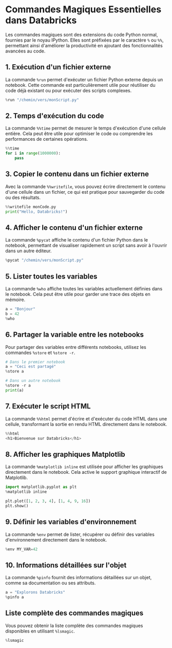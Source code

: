 # Commandes Magiques Essentielles dans Databricks

Les commandes magiques sont des extensions du code Python normal, fournies par le noyau IPython. Elles sont préfixées par le caractère `%` ou `%%`, permettant ainsi d'améliorer la productivité en ajoutant des fonctionnalités avancées au code.

## 1. Exécution d'un fichier externe

La commande `%run` permet d'exécuter un fichier Python externe depuis un notebook. Cette commande est particulièrement utile pour réutiliser du code déjà existant ou pour exécuter des scripts complexes.

```python
%run "/chemin/vers/monScript.py"
```

## 2. Temps d'exécution du code

La commande `%%time` permet de mesurer le temps d'exécution d'une cellule entière. Cela peut être utile pour optimiser le code ou comprendre les performances de certaines opérations.

```python
%%time
for i in range(1000000):
    pass
```

## 3. Copier le contenu dans un fichier externe

Avec la commande `%%writefile`, vous pouvez écrire directement le contenu d'une cellule dans un fichier, ce qui est pratique pour sauvegarder du code ou des résultats.

```python
%%writefile monCode.py
print("Hello, Databricks!")
```

## 4. Afficher le contenu d'un fichier externe

La commande `%pycat` affiche le contenu d'un fichier Python dans le notebook, permettant de visualiser rapidement un script sans avoir à l'ouvrir dans un autre éditeur.

```python
%pycat "/chemin/vers/monScript.py"
```

## 5. Lister toutes les variables

La commande `%who` affiche toutes les variables actuellement définies dans le notebook. Cela peut être utile pour garder une trace des objets en mémoire.

```python
a = "Bonjour"
b = 42
%who
```

## 6. Partager la variable entre les notebooks

Pour partager des variables entre différents notebooks, utilisez les commandes `%store` et `%store -r`.

```python
# Dans le premier notebook
a = "Ceci est partagé"
%store a

# Dans un autre notebook
%store -r a
print(a)
```

## 7. Exécuter le script HTML

La commande `%%html` permet d'écrire et d'exécuter du code HTML dans une cellule, transformant la sortie en rendu HTML directement dans le notebook.

```python
%%html
<h1>Bienvenue sur Databricks</h1>
```

## 8. Afficher les graphiques Matplotlib

La commande `%matplotlib inline` est utilisée pour afficher les graphiques directement dans le notebook. Cela active le support graphique interactif de Matplotlib.

```python
import matplotlib.pyplot as plt
%matplotlib inline

plt.plot([1, 2, 3, 4], [1, 4, 9, 16])
plt.show()
```

## 9. Définir les variables d'environnement

La commande `%env` permet de lister, récupérer ou définir des variables d'environnement directement dans le notebook.

```python
%env MY_VAR=42
```

## 10. Informations détaillées sur l'objet

La commande `%pinfo` fournit des informations détaillées sur un objet, comme sa documentation ou ses attributs.

```python
a = "Explorons Databricks"
%pinfo a
```

## Liste complète des commandes magiques

Vous pouvez obtenir la liste complète des commandes magiques disponibles en utilisant `%lsmagic`.

```python
%lsmagic
```

